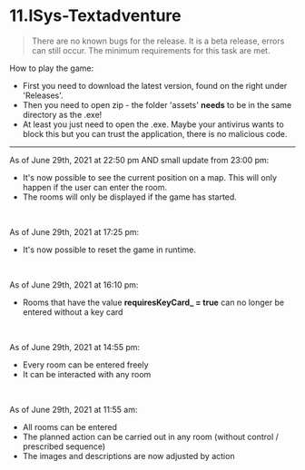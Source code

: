 # 11.ISys-Textadventure

> There are no known bugs for the release. It is a beta release, errors can still occur. The minimum requirements for this task are met.

How to play the game:

- First you need to download the latest version, found on the right under 'Releases'.
- Then you need to open zip - the folder 'assets' **needs** to be in the same directory as the .exe!
- At least you just need to open the .exe. Maybe your antivirus wants to block this but you can trust the application, there is no malicious code.

<hr>

As of June 29th, 2021 at 22:50 pm AND small update from 23:00 pm:

- It's now possible to see the current position on a map. This will only happen if the user can enter the room. 
- The rooms will only be displayed if the game has started.

<br>

As of June 29th, 2021 at 17:25 pm:

- It's now possible to reset the game in runtime.

<br>

As of June 29th, 2021 at 16:10 pm:

- Rooms that have the value **requiresKeyCard_ = true** can no longer be entered without a key card

<br>

As of June 29th, 2021 at 14:55 pm:

- Every room can be entered freely
- It can be interacted with any room

<br>

As of June 29th, 2021 at 11:55 am:

- All rooms can be entered
- The planned action can be carried out in any room (without control / prescribed sequence)
- The images and descriptions are now adjusted by action
